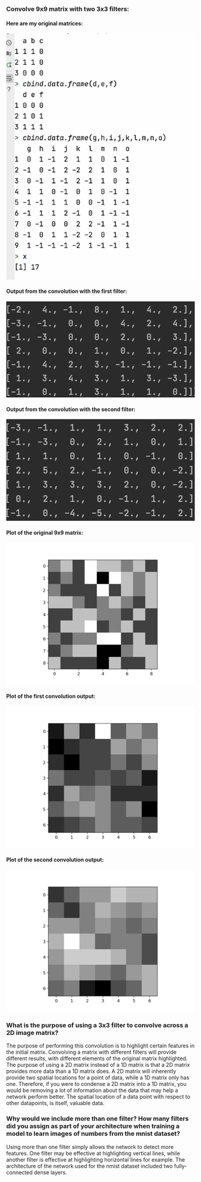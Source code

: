 ### Convolve 9x9 matrix with two 3x3 filters: 

#### Here are my original matrices:
![Original Matrices](base_matrices.png)

#### Output from the convolution with the first filter:
![Output Matrix One](matrix_1.png)

#### Output from the convolution with the second filter:
![Output Matrix Two](matrix_2.png)

#### Plot of the original 9x9 matrix:
![Original Image](preconv.png)

#### Plot of the first convolution output:
![Image Convolved With Filter One](conv_1_7x7.png)

#### Plot of the second convolution output: 
![Image Convolved With Filter Two](conv_2_7x7.png)

### What is the purpose of using a 3x3 filter to convolve across a 2D image matrix?

The purpose of performing this convolution is to highlight certain features in the initial matrix. Convolving a matrix with different filters will provide different results, with different elements of the original matrix highlighted. The purpose of using a 2D matrix instead of a 1D matrix is that a 2D matrix provides more data than a 1D matrix does. A 2D matrix will inherently provide two spatial locations for a point of data, while a 1D matrix only has one. Therefore, if you were to condense a 2D matrix into a 1D matrix, you would be removing a lot of information about the data that may help a network perform better. The spatial location of a data point with respect to other datapoints, is itself, valuable data.

### Why would we include more than one filter? How many filters did you assign as part of your architecture when training a model to learn images of numbers from the mnist dataset?

Using more than one filter simply allows the network to detect more features. One filter may be effective at highlighting vertical lines, while another filter is effective at highlighting horizontal lines for example. The architecture of the network used for the nmist dataset included two fully-connected dense layers. 

